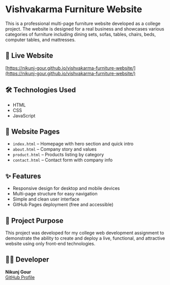 # Vishvakarma Furniture Website

This is a professional multi-page furniture website developed as a college project. The website is designed for a real business and showcases various categories of furniture including dining sets, sofas, tables, chairs, beds, computer tables, and mattresses.

## 🔗 Live Website
[https://nikunj-gour.github.io/vishvakarma-furniture-website/](https://nikunj-gour.github.io/vishvakarma-furniture-website/)

## 🛠️ Technologies Used
- HTML
- CSS
- JavaScript

## 📄 Website Pages
- `index.html` – Homepage with hero section and quick intro
- `about.html` – Company story and values
- `product.html` – Products listing by category
- `contact.html` – Contact form with company info

## ✨ Features
- Responsive design for desktop and mobile devices
- Multi-page structure for easy navigation
- Simple and clean user interface
- GitHub Pages deployment (free and accessible)

## 🎯 Project Purpose
This project was developed for my college web development assignment to demonstrate the ability to create and deploy a live, functional, and attractive website using only front-end technologies.

## 🙋‍♂️ Developer
**Nikunj Gour**  
[GitHub Profile](https://github.com/Nikunj-gour)


